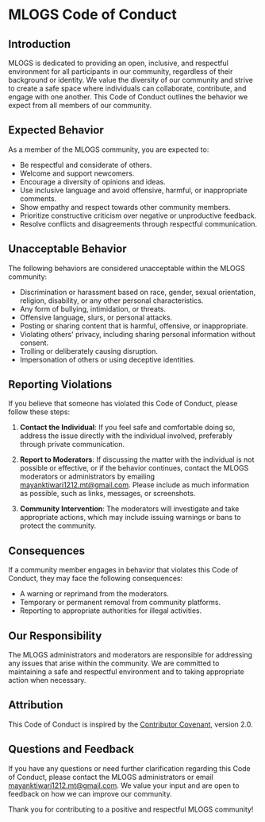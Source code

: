# MLOGS Code of Conduct

## Introduction

MLOGS is dedicated to providing an open, inclusive, and respectful environment for all participants in our community, regardless of their background or identity. We value the diversity of our community and strive to create a safe space where individuals can collaborate, contribute, and engage with one another. This Code of Conduct outlines the behavior we expect from all members of our community.

## Expected Behavior

As a member of the MLOGS community, you are expected to:

- Be respectful and considerate of others.
- Welcome and support newcomers.
- Encourage a diversity of opinions and ideas.
- Use inclusive language and avoid offensive, harmful, or inappropriate comments.
- Show empathy and respect towards other community members.
- Prioritize constructive criticism over negative or unproductive feedback.
- Resolve conflicts and disagreements through respectful communication.

## Unacceptable Behavior

The following behaviors are considered unacceptable within the MLOGS community:

- Discrimination or harassment based on race, gender, sexual orientation, religion, disability, or any other personal characteristics.
- Any form of bullying, intimidation, or threats.
- Offensive language, slurs, or personal attacks.
- Posting or sharing content that is harmful, offensive, or inappropriate.
- Violating others' privacy, including sharing personal information without consent.
- Trolling or deliberately causing disruption.
- Impersonation of others or using deceptive identities.

## Reporting Violations

If you believe that someone has violated this Code of Conduct, please follow these steps:

1. **Contact the Individual**: If you feel safe and comfortable doing so, address the issue directly with the individual involved, preferably through private communication.

2. **Report to Moderators**: If discussing the matter with the individual is not possible or effective, or if the behavior continues, contact the MLOGS moderators or administrators by emailing [mayanktiwari1212.mt@gmail.com](mailto:mayanktiwari1212.mt@gmail.com). Please include as much information as possible, such as links, messages, or screenshots.

3. **Community Intervention**: The moderators will investigate and take appropriate actions, which may include issuing warnings or bans to protect the community.

## Consequences

If a community member engages in behavior that violates this Code of Conduct, they may face the following consequences:

- A warning or reprimand from the moderators.
- Temporary or permanent removal from community platforms.
- Reporting to appropriate authorities for illegal activities.

## Our Responsibility

The MLOGS administrators and moderators are responsible for addressing any issues that arise within the community. We are committed to maintaining a safe and respectful environment and to taking appropriate action when necessary.

## Attribution

This Code of Conduct is inspired by the [Contributor Covenant](https://www.contributor-covenant.org/version/2/0/code_of_conduct/), version 2.0.

## Questions and Feedback

If you have any questions or need further clarification regarding this Code of Conduct, please contact the MLOGS administrators or email [mayanktiwari1212.mt@gmail.com](mailto:mayanktiwari1212.mt@gmail.com). We value your input and are open to feedback on how we can improve our community.

Thank you for contributing to a positive and respectful MLOGS community!

